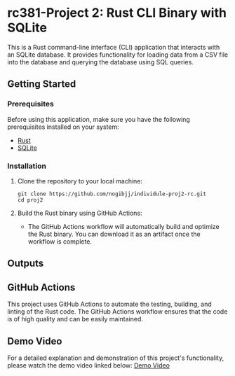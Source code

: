 # rc381-Project 2: Rust CLI Binary with SQLite

This is a Rust command-line interface (CLI) application that interacts with an SQLite database. It provides functionality for loading data from a CSV file into the database and querying the database using SQL queries.

## Getting Started

### Prerequisites

Before using this application, make sure you have the following prerequisites installed on your system:
- [Rust](https://www.rust-lang.org/tools/install)
- [SQLite](https://www.sqlite.org/index.html)

### Installation

1. Clone the repository to your local machine:
   ```shell
   git clone https://github.com/nogibjj/individule-proj2-rc.git
   cd proj2
   ```

2. Build the Rust binary using GitHub Actions:
   - The GitHub Actions workflow will automatically build and optimize the Rust binary. You can download it as an artifact once the workflow is complete.

## Outputs


## GitHub Actions

This project uses GitHub Actions to automate the testing, building, and linting of the Rust code. The GitHub Actions workflow ensures that the code is of high quality and can be easily maintained.

## Demo Video

For a detailed explanation and demonstration of this project's functionality, please watch the demo video linked below:
[Demo Video]()
